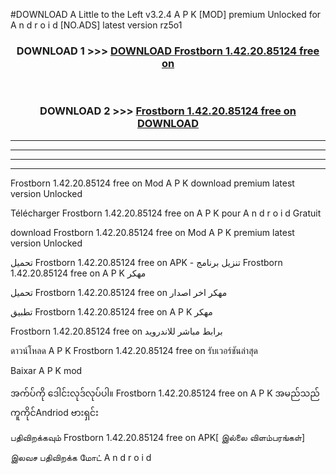 #DOWNLOAD A Little to the Left v3.2.4 A P K [MOD] premium Unlocked for A n d r o i d [NO.ADS] latest version rz5o1 



<div align="center">

<h3>DOWNLOAD 1 >>> <a href="https://getmod1.web.app/?judule=Btd Battles">DOWNLOAD Frostborn 1.42.20.85124 free on   </a></h3><br>

<h3>DOWNLOAD 2 >>> <a href="https://getmod1.web.app/?judule=Btd Battles">Frostborn 1.42.20.85124 free on    DOWNLOAD </a></h3>

</div>


----------------------------------------------------------

----------------------------------------------------------

----------------------------------------------------------

----------------------------------------------------------


Frostborn 1.42.20.85124 free on    Mod A P K download premium latest version Unlocked

Télécharger Frostborn 1.42.20.85124 free on    A P K pour A n d r o i d Gratuit

download Frostborn 1.42.20.85124 free on    Mod A P K premium latest version Unlocked

تحميل Frostborn 1.42.20.85124 free on    APK - تنزيل برنامج Frostborn 1.42.20.85124 free on    A P K مهكر

تحميل Frostborn 1.42.20.85124 free on    مهكر اخر اصدار

تطبيق Frostborn 1.42.20.85124 free on    A P K مهكر

Frostborn 1.42.20.85124 free on    برابط مباشر للاندرويد

ดาวน์โหลด A P K Frostborn 1.42.20.85124 free on    รับเวอร์ชันล่าสุด

Baixar A P K mod

အက်ပ်ကို ဒေါင်းလုဒ်လုပ်ပါ။ Frostborn 1.42.20.85124 free on    A P K အမည်သည်ကူကိုင်Andriod ဗားရှင်း

பதிவிறக்கவும் Frostborn 1.42.20.85124 free on    APK[ இல்லை விளம்பரங்கள்] 
 
இலவச பதிவிறக்க மோட் A n d r o i d



